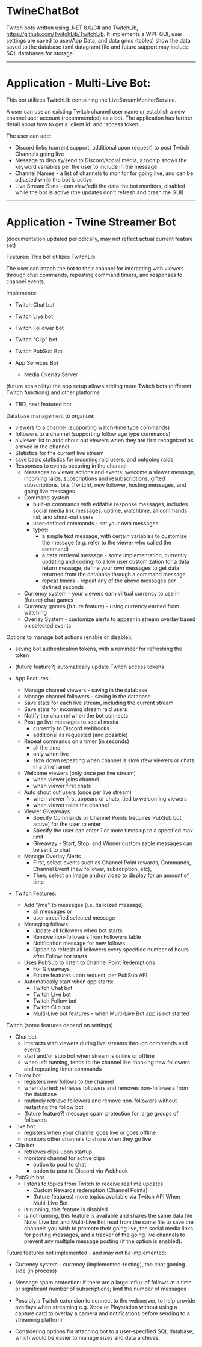 # TwineChatBot
Twitch bots written using .NET 8.0/C# and TwitchLib, https://github.com/TwitchLib/TwitchLib. It implements a WPF GUI, user settings are saved to user/App Data, and data grids (tables) show the data saved to the database (xml datagram) file and future support may include SQL databases for storage. 

--------------------------
# Application - Multi-Live Bot:

This bot utilizes TwitchLib containing the LiveStreamMonitorService. 

A user can use an existing Twitch channel user name or establish a new channel user account (recommended) as a bot. The application has further detail about how to get a 'client id' and 'access token'.

The user can add:
   - Discord links (current support, additional upon request) to post Twitch Channels going live
   - Message to display/send to Discord/social media, a tooltip shows the keyword variables per the user to include in the message
   - Channel Names - a list of channels to monitor for going live, and can be adjusted while the bot is active
   - Live Stream Stats - can view/edit the data the bot monitors, disabled while the bot is active (the updates don't refresh and crash the GUI)

----------------------------------
# Application - Twine Streamer Bot 
(documentation updated periodically, may not reflect actual current feature set)

Features: This bot utilizes TwitchLib.

The user can attach the bot to their channel for interacting with viewers through chat commands, repeating command timers, and responses to channel events.

Implements:
   - Twitch Chat bot
   - Twitch Live bot
   - Twitch Follower bot
   - Twitch "Clip" bot
   - Twitch PubSub Bot

   - App Services Bot
     - Media Overlay Server

(future scalability) the app setup allows adding more Twitch bots (different Twitch functions) and other platforms
   - TBD, next featured bot

Database management to organize:
   - viewers to a channel (supporting watch-time type commands)
   - followers to a channel (supporting follow age type commands)
   - a viewer list to auto shout out viewers when they are first recognized as arrived in the channel
   - Statistics for the current live stream
   - save basic statistics for incoming raid users, and outgoing raids
- Responses to events occuring in the channel:
   - Messages to viewer actions and events: welcome a viewer message, incoming raids, subscriptions and resubscriptions, gifted subscriptions, bits (Twitch), new follower, hosting messages, and going live messages
   - Command system 
      - built-in commands with editable response messages, includes social media link messages, uptime, watchtime, all commands list, and shout-out users
      - user-defined commands - set your own messages
      - types:
         - a simple text message, with certain variables to customize the message (e.g. refer to the viewer who called the command)
         - a data retrieval message - some implementation, currently updating and coding; to allow user customization for a data return message, define your own messages to get data returned from the database through a command message
         - repeat timers - repeat any of the above messages per defined seconds
   - Currency system - your viewers earn virtual currency to use in (future) chat games
   - Currency games (future feature) - using currency earned from watching
   - Overlay System - customize alerts to appear in stream overlay based on selected events

Options to manage bot actions (enable or disable):
   - saving bot authentication tokens, with a reminder for refreshing the token
   - (future feature?) automatically update Twitch access tokens
- App Features:
   - Manage channel viewers - saving in the database
   - Manage channel followers - saving in the database
   - Save stats for each live stream, including the current stream
   - Save stats for incoming stream raid users
   - Notify the channel when the bot connects
   - Post go live messages to social media
      - currently to Discord webhooks
      - additional as requested (and possible)
   - Repeat commands on a timer (in seconds)
      - all the time
      - only when live
      - slow down repeating when channel is slow (few viewers or chats in a timeframe)
   - Welcome viewers (only once per live stream)
      - when viewer joins channel
      - when viewer first chats
   - Auto shout out users (once per live stream)
      - when viewer first appears or chats, tied to welcoming viewers
      - when viewer raids the channel
   - Viewer Giveaways
      - Specify Commands or Channel Points (requires PubSub bot active) for the user to enter
      - Specify the user can enter 1 or more times up to a specified max limit
      - Giveaway - Start, Stop, and Winner customizable messages can be sent to chat
   - Manage Overlay Alerts
      - First, select events such as Channel Point rewards, Commands, Channel Event (new follower, subscription, etc), 
      - Then, select an image and/or video to display for an amount of time

- Twitch Features:
   - Add "/me" to messages (i.e. italicized message)
      - all messages or 
      - user specified selected message
   - Managing follows:
      - Update all followers when bot starts
      - Remove non-followers from Followers table
      - Notification message for new follows
      - Option to refresh all followers every specified number of hours - after Follow bot starts
   - Uses PubSub to listen to Channel Point Redemptions
       - For Giveaways
       - Future features upon request, per PubSub API
   - Automatically start when app starts:
      - Twitch Chat bot
      - Twitch Live bot
      - Twitch Follow bot
      - Twitch Clip bot
      - Multi-Live bot features - when Multi-Live Bot app is not started

Twitch (some features depend on settings)
   - Chat bot
      - interacts with viewers during live streams through commands and events
      - start and/or stop bot when stream is online or offline
      - when left running, tends to the channel like thanking new followers and repeating timer commands
   - Follow bot
      - registers new follows to the channel
      - when started: retrieves followers and removes non-followers from the database
      - routinely retrieve followers and remove non-followers without restarting the follow bot
      - (future feature?) message spam protection for large groups of followers
   - Live bot
      - registers when your channel goes live or goes offline
      - monitors other channels to share when they go live
   - Clip bot
      - retrieves clips upon startup
      - monitors channel for active clips
        - option to post to chat
        - option to post to Discord via Webhook
   - PubSub bot
      - listens to topics from Twitch to receive realtime updates
        - Custom Rewards redemption (Channel Points)
        - (future features) more topics available via Twitch API
    When Multi-Live Bot
      - is running, this feature is disabled
      - is not running, this feature is available and shares the same data file
   Note: Live bot and Multi-Live Bot read from the same file to save the channels you wish to promote their going live,  the social media links for posting messages, and a tracker of the going live channels to prevent any multiple message posting (if the option is enabled).

Future features not implemented - and may not be implemented:
- Currency system - currency (implemented-testing), the chat gaming side (in process)
- Message spam protection: if there are a large influx of follows at a time or significant number of subscriptions; limit the number of messages

- Possibly a Twitch extension to connect to the webserver, to help provide overlays when streaming e.g. Xbox or Playstation without using a capture card to overlay a camera and notifications before sending to a streaming platform

- Considering options for attaching bot to a user-specified SQL database, which would be easier to manage sizes and data archives.
